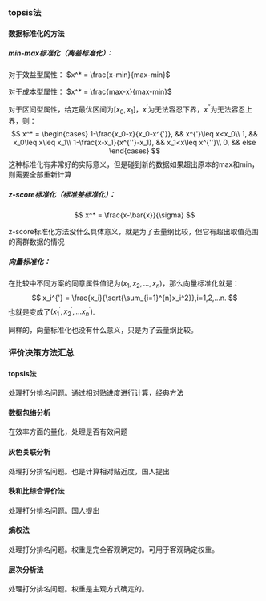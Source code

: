 ### topsis法

#### 数据标准化的方法

##### min-max标准化（离差标准化）：

对于效益型属性：   $x^* = \frac{x-min}{max-min}$

对于成本型属性：   $x^* = \frac{max-x}{max-min}$

对于区间型属性，给定最优区间为$[x_0,x_1]$，$x^{'}$为无法容忍下界，$x^{''}$为无法容忍上界，则：
$$
x^* = 
\begin{cases}
	1-\frac{x_0-x}{x_0-x^{'}}, && x^{'}\leq x<x_0\\
	1, && x_0\leq x\leq x_1\\
	1-\frac{x-x_1}{x^{''}-x_1}, && x_1<x\leq x^{''}\\
	0, && else
\end{cases}
$$
这种标准化有非常好的实际意义，但是碰到新的数据如果超出原本的max和min，则需要全部重新计算

##### z-score标准化（标准差标准化）：

$$
x^* = \frac{x-\bar{x}}{\sigma}
$$

z-score标准化方法没什么具体意义，就是为了去量纲比较，但它有超出取值范围的离群数据的情况

##### 向量标准化：

在比较中不同方案的同意属性值记为$(x_1,x_2,...,x_n)$，那么向量标准化就是：
$$
x_i^{'} = \frac{x_i}{\sqrt{\sum_{i=1}^{n}x_i^2}},i=1,2,...n.
$$
也就是变成了$(x_1^{'},x_2^{'},...x_n^{'})$.

同样的，向量标准化也没有什么意义，只是为了去量纲比较。

### 评价决策方法汇总

#### topsis法

处理打分排名问题。通过相对贴进度进行计算，经典方法

#### 数据包络分析

在效率方面的量化，处理是否有效问题

#### 灰色关联分析

处理打分排名问题。也是计算相对贴近度，国人提出

#### 秩和比综合评价法

处理打分排名问题。国人提出

#### 熵权法

处理打分排名问题。权重是完全客观确定的。可用于客观确定权重。

#### 层次分析法

处理打分排名问题。权重是主观方式确定的。